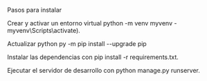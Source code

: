 Pasos para instalar


Crear y activar un entorno virtual python -m venv myvenv - myvenv\Scripts\activate).


Actualizar python py -m pip install --upgrade pip


Instalar las dependencias con pip install -r requirements.txt.


Ejecutar el servidor de desarrollo con python manage.py runserver.
